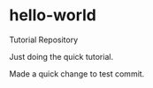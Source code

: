 # hello-world
Tutorial Repository

Just doing the quick tutorial.

Made a quick change to test commit.
